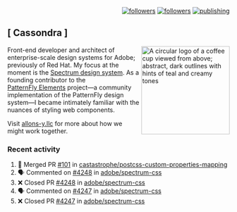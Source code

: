 <p align="right"><a rel="me" href="https://front-end.social/@castastrophe">
    <img alt="followers" title="Follow me on Mastodon" src="https://img.shields.io/mastodon/follow/109297102751309835?domain=https%3A%2F%2Ffront-end.social&label=Follow&logo=mastodon&logoColor=white&style=for-the-badge&labelColor=008080&color=006969"/></a>
  <a href="https://codepen.io/castastrophe/">
    <img alt="followers" title="Follow me on CodePen" src="https://img.shields.io/badge/23-1?color=640464&labelColor=7c007c&style=for-the-badge&logo=codepen&label=Follow"/></a>
<a href="https://castastrophe.medium.com/">
    <img alt="publishing" title="View articles on Medium" src="https://img.shields.io/badge/107-1?color=666&labelColor=444&label=subscribe&logo=medium&logoColor=white&style=for-the-badge"/></a>
</p>

## [&nbsp;Cassondra&nbsp;]

<img align="right" src="https://github-production-user-asset-6210df.s3.amazonaws.com/1840295/253016758-ba468774-1cd3-42c2-8f43-947b5eeb5edf.png" height="200" alt="A circular logo of a coffee cup viewed from above; abstract, dark outlines with hints of teal and creamy tones">

Front-end developer and architect of enterprise-scale design systems for Adobe; previously of Red Hat. My focus at the moment is the [Spectrum design system](https://github.com/adobe/spectrum-css). As a founding contributor to the [PatternFly&nbsp;Elements](https://github.com/patternfly/patternfly-elements) project&mdash;a community implementation of the PatternFly design system&mdash;I became intimately familiar with the nuances of styling web components.

Visit [allons-y.llc](http://allons-y.llc/) for more about how we might work together.

### Recent activity

<!--START_SECTION:activity-->
1. 🎉 Merged PR [#101](https://github.com/castastrophe/postcss-custom-properties-mapping/pull/101) in [castastrophe/postcss-custom-properties-mapping](https://github.com/castastrophe/postcss-custom-properties-mapping)
2. 🗣 Commented on [#4248](https://github.com/adobe/spectrum-css/pull/4248#issuecomment-3356059376) in [adobe/spectrum-css](https://github.com/adobe/spectrum-css)
3. ❌ Closed PR [#4248](https://github.com/adobe/spectrum-css/pull/4248) in [adobe/spectrum-css](https://github.com/adobe/spectrum-css)
4. 🗣 Commented on [#4247](https://github.com/adobe/spectrum-css/pull/4247#issuecomment-3356058822) in [adobe/spectrum-css](https://github.com/adobe/spectrum-css)
5. ❌ Closed PR [#4247](https://github.com/adobe/spectrum-css/pull/4247) in [adobe/spectrum-css](https://github.com/adobe/spectrum-css)
<!--END_SECTION:activity-->
